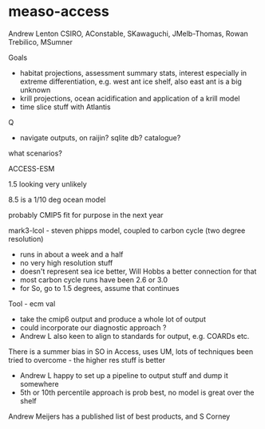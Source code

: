 # measo-access

Andrew Lenton CSIRO, AConstable, SKawaguchi, JMelb-Thomas, Rowan Trebilico, MSumner

Goals

* habitat projections, assessment summary stats, interest especially in extreme differentiation, e.g. west ant ice shelf, also east ant is a big unknown
* krill projections, ocean acidification and application of a krill model
* time slice stuff with Atlantis

Q

- navigate outputs, on raijin? sqlite db?  catalogue?


what scenarios? 

ACCESS-ESM

1.5 looking very unlikely

8.5 is a 1/10 deg ocean model

probably CMIP5 fit for purpose in the next year

mark3-lcol - steven phipps model, coupled to carbon cycle (two degree resolution)
- runs in about a week and a half
- no very high resolution stuff 
- doesn't represent sea ice better, Will Hobbs a better connection for that
- most carbon cycle runs have been 2.6 or 3.0 
- for So, go to 1.5 degrees, assume that continues

Tool - ecm val
- take the cmip6 output and produce a whole lot of output
- could incorporate our diagnostic approach ?
- Andrew L also keen to align to standards for output, e.g. COARDs etc. 


There is a summer bias in SO in Access, uses UM, lots of techniques been tried to overcome - the higher res stuff is better
- Andrew L happy to set up a pipeline to output stuff and dump it somewhere
- 5th or 10th percentile approach is prob best, no model is great over the shelf

Andrew Meijers has a published list of best products, and S Corney
